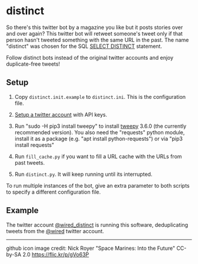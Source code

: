 # distinct
So there's this twitter bot by a magazine you like but it posts stories over and over again? 
This twitter bot will retweet someone's tweet only if that person hasn't tweeted 
something with the same URL in the past. The name "distinct" was chosen for the SQL [SELECT DISTINCT](https://www.w3schools.com/Sql/sql_distinct.asp) statement.

Follow distinct bots instead of the original twitter accounts and enjoy duplicate-free tweets!

## Setup

1. Copy `distinct.init.example` to `distinct.ini`. This is the configuration file.

2. [Setup a twitter account](https://github.com/neuhaus/distinct/wiki/Setup-twitter-account) with API keys.

3. Run "sudo -H pip3 install tweepy" to install [tweepy](http://www.tweepy.org/) 3.6.0 (the currently recommended version). You also need the "requests" python module, install it as a package (e.g. "apt install python-requests") or via "pip3 install requests"

4. Run `fill_cache.py` if you want to fill a URL cache with the URLs from past tweets.

5. Run `distinct.py`. It will keep running until its interrupted.

To run multiple instances of the bot, give an extra parameter to both scripts to specify a different configuration file.

## Example

The twitter account [@wired_distinct](https://twitter.com/wired_distinct) is running this software, deduplicating
tweets from the [@wired](https://twitter.com/wired) twitter account.

* * *

github icon image credit: Nick Royer "Space Marines: Into the Future" CC-by-SA 2.0 https://flic.kr/p/gVo63P

